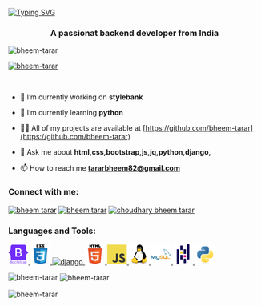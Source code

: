 <a href="https://git.io/typing-svg"><img src="https://readme-typing-svg.herokuapp.com?font=baioo+paaji+2&weight=500&size=36&pause=1000&color=07F754&width=635&height=52&lines=Hi+%F0%9F%91%8B%2C+I'm+Bheem+choudhary" alt="Typing SVG" /></a>
<h3 align="center">A passionat backend developer from India</h3>

<p align="left"> <img src="https://komarev.com/ghpvc/?username=bheem-tarar&label=Profile%20views&color=0e75b6&style=flat" alt="bheem-tarar" /> </p>

<p align="left"> <a href="https://github.com/ryo-ma/github-profile-trophy"><img src="https://github-profile-trophy.vercel.app/?username=bheem-tarar" alt="bheem-tarar" /></a> </p>

<p align="left"> <a href="https://twitter.com/" target="blank"><img src="https://img.shields.io/twitter/follow/?logo=twitter&style=for-the-badge" alt="" /></a> </p>

- 🔭 I’m currently working on **stylebank**

- 🌱 I’m currently learning **python**

- 👨‍💻 All of my projects are available at [https://github.com/bheem-tarar](https://github.com/bheem-tarar)

- 💬 Ask me about **html,css,bootstrap,js,jq,python,django,**

- 📫 How to reach me **tararbheem82@gmail.com**

<h3 align="left">Connect with me:</h3>
<p align="left">
<a href="https://linkedin.com/in/bheem tarar" target="blank"><img align="center" src="https://raw.githubusercontent.com/rahuldkjain/github-profile-readme-generator/master/src/images/icons/Social/linked-in-alt.svg" alt="bheem tarar" height="30" width="40" /></a>
<a href="https://fb.com/bheem tarar" target="blank"><img align="center" src="https://raw.githubusercontent.com/rahuldkjain/github-profile-readme-generator/master/src/images/icons/Social/facebook.svg" alt="bheem tarar" height="30" width="40" /></a>
<a href="https://instagram.com/choudhary bheem tarar" target="blank"><img align="center" src="https://raw.githubusercontent.com/rahuldkjain/github-profile-readme-generator/master/src/images/icons/Social/instagram.svg" alt="choudhary bheem tarar" height="30" width="40" /></a>
</p>

<h3 align="left">Languages and Tools:</h3>
<p align="left"> <a href="https://getbootstrap.com" target="_blank" rel="noreferrer"> <img src="https://raw.githubusercontent.com/devicons/devicon/master/icons/bootstrap/bootstrap-plain-wordmark.svg" alt="bootstrap" width="40" height="40"/> </a> <a href="https://www.w3schools.com/css/" target="_blank" rel="noreferrer"> <img src="https://raw.githubusercontent.com/devicons/devicon/master/icons/css3/css3-original-wordmark.svg" alt="css3" width="40" height="40"/> </a> <a href="https://www.djangoproject.com/" target="_blank" rel="noreferrer"> <img src="https://cdn.worldvectorlogo.com/logos/django.svg" alt="django" width="40" height="40"/> </a> <a href="https://www.w3.org/html/" target="_blank" rel="noreferrer"> <img src="https://raw.githubusercontent.com/devicons/devicon/master/icons/html5/html5-original-wordmark.svg" alt="html5" width="40" height="40"/> </a> <a href="https://developer.mozilla.org/en-US/docs/Web/JavaScript" target="_blank" rel="noreferrer"> <img src="https://raw.githubusercontent.com/devicons/devicon/master/icons/javascript/javascript-original.svg" alt="javascript" width="40" height="40"/> </a> <a href="https://www.linux.org/" target="_blank" rel="noreferrer"> <img src="https://raw.githubusercontent.com/devicons/devicon/master/icons/linux/linux-original.svg" alt="linux" width="40" height="40"/> </a> <a href="https://www.mysql.com/" target="_blank" rel="noreferrer"> <img src="https://raw.githubusercontent.com/devicons/devicon/master/icons/mysql/mysql-original-wordmark.svg" alt="mysql" width="40" height="40"/> </a> <a href="https://pandas.pydata.org/" target="_blank" rel="noreferrer"> <img src="https://raw.githubusercontent.com/devicons/devicon/2ae2a900d2f041da66e950e4d48052658d850630/icons/pandas/pandas-original.svg" alt="pandas" width="40" height="40"/> </a> <a href="https://www.python.org" target="_blank" rel="noreferrer"> <img src="https://raw.githubusercontent.com/devicons/devicon/master/icons/python/python-original.svg" alt="python" width="40" height="40"/> </a> </p>

<p><img align="left" src="https://github-readme-stats.vercel.app/api/top-langs?username=bheem-tarar&show_icons=true&locale=en&layout=compact" alt="bheem-tarar" /></p>

<p>&nbsp;<img align="center" src="https://github-readme-stats.vercel.app/api?username=bheem-tarar&show_icons=true&locale=en" alt="bheem-tarar" /></p>

<p><img align="center" src="https://github-readme-streak-stats.herokuapp.com/?user=bheem-tarar&" alt="bheem-tarar" /></p>
